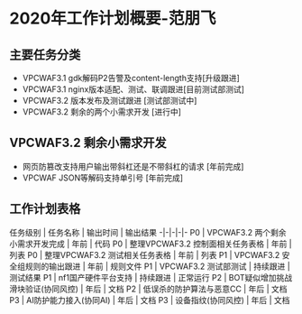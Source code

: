 # 2020年工作计划概要-范朋飞

## 主要任务分类

- VPCWAF3.1 gdk解码P2告警及content-length支持[升级跟进]
- VPCWAF3.1 nginx版本适配、测试、联调跟进[目前测试部测试]
- VPCWAF3.2 版本发布及测试跟进 [测试部测试中]
- VPCWAF3.2 剩余的两个小需求开发 [进行中]

## VPCWAF3.2 剩余小需求开发

- 网页防篡改支持用户输出带斜杠还是不带斜杠的请求 [年前完成]
- VPCWAF JSON等解码支持单引号 [年前完成]

## 工作计划表格

任务级别 | 任务名称 | 输出时间 | 输出结果
-|-|-|-|-
P0 | VPCWAF3.2 两个剩余小需求开发完成 | 年前 | 代码
P0 | 整理VPCWAF3.2 控制面相关任务表格 | 年前 | 列表
P0 | 整理VPCWAF3.2 测试相关任务表格 | 年前 | 列表
P1 | VPCWAF3.2 安全组规则的输出跟进 | 年前 | 规则文件
P1 | VPCWAF3.2 测试部测试 | 持续跟进 | 测试结果
P1 | nf1国产硬件平台支持 | 持续跟进 | 正常运行
P2 | BOT疑似增加挑战滑块验证(协同风控) | 年后 | 文档
P2 | 低误杀的防护算法与恶意CC | 年后 | 文档
P3 | AI防护能力接入(协同AI) | 年后 | 文档
P3 | 设备指纹(协同风控) | 年后 | 文档
